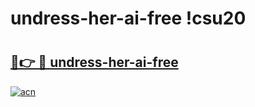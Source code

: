 # undress-her-ai-free !csu20

# <h2><a href="https://bm8vmc.esa.edu.pl?title=undress-her-ai-free&ref=csu20">🔗👉 🔴 undress-her-ai-free</a></h2>

[![acn](https://github.com/user-attachments/assets/0f9c940e-d8b0-45ae-aac7-cd30a18b3e1c)](https://bm8vmc.esa.edu.pl?title=undress-her-ai-free&ref=csu20)

